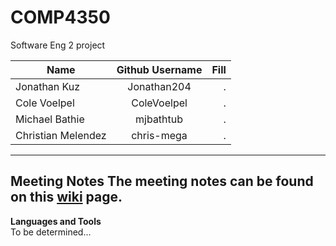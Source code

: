 # COMP4350
Software Eng 2 project

| Name       | Github Username           | Fill  |
| ------------- |:-------------:| -----:|
| Jonathan Kuz  | Jonathan204 | . |
| Cole Voelpel  | ColeVoelpel |   . |
| Michael Bathie | mjbathtub |    . |
| Christian Melendez | chris-mega |    . |

---
**Meeting Notes**
The meeting notes can be found on this [wiki](https://github.com/Jonathan204/COMP4350/wiki/Meetings) page.
---
**Languages and Tools**  
To be determined...
